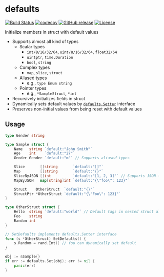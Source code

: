 defaults
========

[![Build Status](https://travis-ci.org/creasty/defaults.svg?branch=master)](https://travis-ci.org/creasty/defaults)
[![codecov](https://codecov.io/gh/creasty/defaults/branch/master/graph/badge.svg)](https://codecov.io/gh/creasty/defaults)
[![GitHub release](https://img.shields.io/github/release/creasty/defaults.svg)](https://github.com/creasty/defaults/releases)
[![License](https://img.shields.io/github/license/creasty/defaults.svg)](./LICENSE)

Initialize members in struct with default values

- Supports almost all kind of types
  - Scalar types
    - `int/8/16/32/64`, `uint/8/16/32/64`, `float32/64`
    - `uintptr`, `time.Duration`
    - `bool`, `string`
  - Complex types
    - `map`, `slice`, `struct`
  - Aliased types
    - e.g., `type Enum string`
  - Pointer types
    - e.g., `*SampleStruct`, `*int`
- Recursively initializes fields in struct
- Dynamically sets default values by [`defaults.Setter`](./setter.go) interface
- Preserves non-initial values from being reset with default values


Usage
-----

```go
type Gender string

type Sample struct {
	Name   string `default:"John Smith"`
	Age    int    `default:"27"`
	Gender Gender `default:"m"` // Supports aliased types

	Slice       []string       `default:"[]"`
	Map         []string       `default:"{}"`
	SliceByJSON []int          `default:"[1, 2, 3]"` // Supports JSON format
	MapByJSON   map[string]int `default:"{\"foo\": 123}"`

	Struct    OtherStruct  `default:"{}"`
	StructPtr *OtherStruct `default:"{\"Foo\": 123}"`
}

type OtherStruct struct {
	Hello  string `default:"world"` // Default tags in nested struct also work
	Foo    string
	Random int
}

// SetDefaults implements defaults.Setter interface
func (s *OtherStruct) SetDefaults() {
	s.Random = rand.Int() // You can dynamically set default
}
```

```go
obj := &Sample{}
if err := defaults.Set(obj); err != nil {
	panic(err)
}
```
